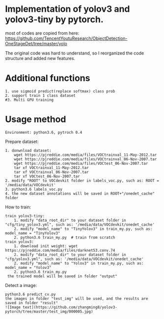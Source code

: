 # Implementation of yolov3 and yolov3-tiny by pytorch.

most of codes are copied from here: https://github.com/TencentYoutuResearch/ObjectDetection-OneStageDet/tree/master/yolo

The original code was hard to understand, so I reorganized the code structure and added new features.

# Additional functions
    1. use sigmoid predict(replace softmax) class prob
    2. support train 1 class dataset
    #3. Multi GPU training

# Usage method
    Environment: python3.6, pytroch 0.4

Prepare dataset:

    1. donwnload dataset:
        wget https://pjreddie.com/media/files/VOCtrainval_11-May-2012.tar
        wget https://pjreddie.com/media/files/VOCtrainval_06-Nov-2007.tar
        wget https://pjreddie.com/media/files/VOCtest_06-Nov-2007.tar
        tar xf VOCtrainval_11-May-2012.tar
        tar xf VOCtrainval_06-Nov-2007.tar
        tar xf VOCtest_06-Nov-2007.tar
    2. modify "ROOT" to VOCdevkit folder in labels_voc.py, such as: ROOT = '/media/data/VOCdevkit' 
    3. python3.6 labels_voc.py
    4. the new dataset annotations will be saved in ROOT+"/onedet_cache" folder
    
How to train:

    train yolov3-tiny:
        1. modify "data_root_dir" to your dataset folder in "cfg/tiny_yolov3.yml", such as: '/media/data/VOCdevkit/onedet_cache' 
        2. modify "model_name" to "TinyYolov3" in train_my.py, such as: model_name = "TinyYolov3"
        2. python3.6 train_my.py  # train from scratch
    train yolov3:
        1. download init weight: wget https://pjreddie.com/media/files/darknet53.conv.74
        2. modify "data_root_dir" to your dataset folder in "cfg/yolov3.yml", such as: '/media/data/VOCdevkit/onedet_cache' 
        2. modify "model_name" to "Yolov3" in train_my.py, such as: model_name = "Yolov3"
        2. python3.6 train_my.py
     the trained model will be saved in folder "output"
        
Detect a image:

    python3.6 predict_cv.py
    the images in folder "test_img" will be used, and the results are saved in folder "result"
    ![Image text](https://github.com/zhangming8/yolov3-pytorch/tree/master/test_img/000005.jpg)